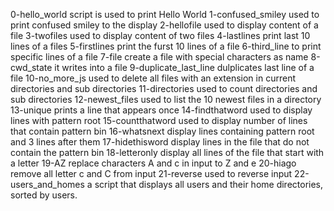 0-hello_world script is used to print Hello World
1-confused_smiley used to print confused smiley to the display
2-hellofile used to display content of a file
3-twofiles used to display content of two files
4-lastlines print last 10 lines of a files
5-firstlines print the furst 10 lines of a file
6-third_line to print specific lines of a file
7-file create a file with special characters as name
8-cwd_state it writes into a file
9-duplicate_last_line dulplicates last line of a file
10-no_more_js used to delete all files with an extension in current directories and sub directories
11-directories used to count directories and sub directories
12-newest_files used to list the 10 newest files in a directory
13-unique prints a line that appears once
14-findthatword used to display lines with pattern root
15-countthatword used to display number of lines that contain pattern bin
16-whatsnext display lines containing pattern root and 3 lines after them
17-hidethisword display lines in the file that do not contain the pattern bin
18-letteronly display all lines of the file that start with a letter
19-AZ replace characters A and c in input to Z and e
20-hiago remove all letter c and C from input
21-reverse used to reverse input
22-users_and_homes a script that displays all users and their home directories, sorted by users.
